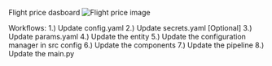 Flight price dasboard
![Flight price image](https://github.com/Amandeepsinghn/Flight_price/assets/137553469/5f8d5089-7636-46ff-b45c-f97f99f7e718)

Workflows:
  1.) Update config.yaml
  2.) Update secrets.yaml [Optional]
  3.) Update params.yaml
  4.) Update the entity
  5.) Update the configuration manager in src config
  6.) Update the components
  7.) Update the pipeline
  8.) Update the main.py
